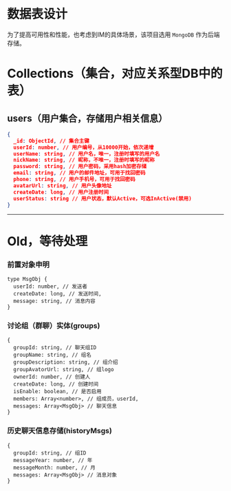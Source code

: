 # 数据表设计

为了提高可用性和性能，也考虑到IM的具体场景，该项目选用 `MongoDB` 作为后端存储。

# Collections（集合，对应关系型DB中的表）

## users（用户集合，存储用户相关信息）

```json
{
  _id: ObjectId, // 集合主键
  userId: number, // 用户编号，从10000开始，依次递增
  userName: string, // 用户名，唯一，注册时填写的用户名
  nickName: string, // 昵称，不唯一，注册时填写的昵称
  password: string, // 用户密码，采用hash加密存储
  email: string, // 用户的邮件地址，可用于找回密码
  phone: string, // 用户手机号，可用于找回密码
  avatarUrl: string, // 用户头像地址
  createDate: long, // 用户注册时间
  userStatus: string // 用户状态，默认Active，可选InActive(禁用)
}
```

---------------------------------------

# Old，等待处理

### 前置对象申明

```
type MsgObj {
  userId: number, // 发送者
  createDate: long, // 发送时间,
  message: string, // 消息内容
}
```

### 讨论组（群聊）实体(groups)
```
{
  groupId: string, // 聊天组ID
  groupName: string, // 组名
  groupDescription: string, // 组介绍
  groupAvatorUrl: string, // 组logo
  ownerId: number, // 创建人
  createDate: long, // 创建时间
  isEnable: boolean, // 是否启用
  members: Array<number>, // 组成员，userId,
  messages: Array<MsgObj> // 聊天信息
}
```

### 历史聊天信息存储(historyMsgs)

```
{
  groupId: string, // 组ID
  messageYear: number, // 年
  messageMonth: number, // 月
  messages: Array<MsgObj> // 消息对象
}
```
